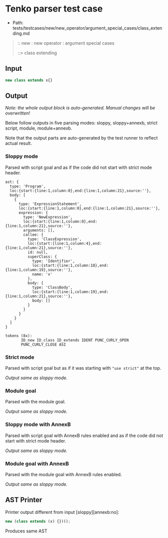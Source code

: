 # Tenko parser test case

- Path: tests/testcases/new/new_operator/argument_special_cases/class_extending.md

> :: new : new operator : argument special cases
>
> ::> class extending

## Input

`````js
new class extends x{}
`````

## Output

_Note: the whole output block is auto-generated. Manual changes will be overwritten!_

Below follow outputs in five parsing modes: sloppy, sloppy+annexb, strict script, module, module+annexb.

Note that the output parts are auto-generated by the test runner to reflect actual result.

### Sloppy mode

Parsed with script goal and as if the code did not start with strict mode header.

`````
ast: {
  type: 'Program',
  loc:{start:{line:1,column:0},end:{line:1,column:21},source:''},
  body: [
    {
      type: 'ExpressionStatement',
      loc:{start:{line:1,column:0},end:{line:1,column:21},source:''},
      expression: {
        type: 'NewExpression',
        loc:{start:{line:1,column:0},end:{line:1,column:21},source:''},
        arguments: [],
        callee: {
          type: 'ClassExpression',
          loc:{start:{line:1,column:4},end:{line:1,column:21},source:''},
          id: null,
          superClass: {
            type: 'Identifier',
            loc:{start:{line:1,column:18},end:{line:1,column:19},source:''},
            name: 'x'
          },
          body: {
            type: 'ClassBody',
            loc:{start:{line:1,column:19},end:{line:1,column:21},source:''},
            body: []
          }
        }
      }
    }
  ]
}

tokens (8x):
       ID_new ID_class ID_extends IDENT PUNC_CURLY_OPEN
       PUNC_CURLY_CLOSE ASI
`````

### Strict mode

Parsed with script goal but as if it was starting with `"use strict"` at the top.

_Output same as sloppy mode._

### Module goal

Parsed with the module goal.

_Output same as sloppy mode._

### Sloppy mode with AnnexB

Parsed with script goal with AnnexB rules enabled and as if the code did not start with strict mode header.

_Output same as sloppy mode._

### Module goal with AnnexB

Parsed with the module goal with AnnexB rules enabled.

_Output same as sloppy mode._

## AST Printer

Printer output different from input [sloppy][annexb:no]:

````js
new (class extends (x) {})();
````

Produces same AST
